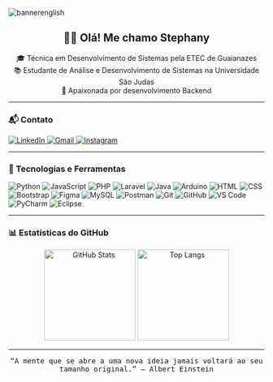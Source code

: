 ![bannerenglish](https://github.com/user-attachments/assets/ec0a0505-b2c1-43ce-89ae-894eee348bfe)
 
<h2 align="center">👋🏼 Olá! Me chamo <strong>Stephany</strong></h2>
 
<p align="center">
 🎓 Técnica em Desenvolvimento de Sistemas pela ETEC de Guaianazes <br>
 📚 Estudante de Análise e Desenvolvimento de Sistemas na Universidade São Judas <br>
 🚀 Apaixonada por desenvolvimento Backend 
</p>
 
---
 
### 📬 Contato
 
<p align="left">
<a href="https://www.linkedin.com/in/stephany-ramos-5a63112b0/" target="_blank">
<img src="https://skillicons.dev/icons?i=linkedin" alt="LinkedIn" />
</a>
<a href="mailto:rodriguesstephany76@gmail.com">
<img src="https://skillicons.dev/icons?i=gmail" alt="Gmail" />
</a>
<a href="https://www.instagram.com/ste_roodrigues/" target="_blank">
<img src="https://skillicons.dev/icons?i=instagram" alt="Instagram" />
</a>
</p>
 
---
 
### 🧠 Tecnologias e Ferramentas
 
<p align="left">
  <img src="https://skillicons.dev/icons?i=python" title="Python"/>
  <img src="https://skillicons.dev/icons?i=js" title="JavaScript"/>
  <img src="https://skillicons.dev/icons?i=php" title="PHP"/>
  <img src="https://skillicons.dev/icons?i=laravel" title="Laravel"/>
  <img src="https://skillicons.dev/icons?i=java" title="Java"/>
  <img src="https://skillicons.dev/icons?i=arduino" title="Arduino"/>
  <img src="https://skillicons.dev/icons?i=html" title="HTML"/>
  <img src="https://skillicons.dev/icons?i=css" title="CSS"/>
  <img src="https://skillicons.dev/icons?i=bootstrap" title="Bootstrap"/>
  <img src="https://skillicons.dev/icons?i=figma" title="Figma"/>
  <img src="https://skillicons.dev/icons?i=mysql" title="MySQL"/>
  <img src="https://skillicons.dev/icons?i=postman" title="Postman"/>
  <img src="https://skillicons.dev/icons?i=git" title="Git"/>
  <img src="https://skillicons.dev/icons?i=github" title="GitHub"/>
  <img src="https://skillicons.dev/icons?i=vscode" title="VS Code"/>
  <img src="https://skillicons.dev/icons?i=pycharm" title="PyCharm"/>
  <img src="https://skillicons.dev/icons?i=eclipse" title="Eclipse"/>
 
</p>
 
---
 
### 📊 Estatísticas do GitHub
 
<p align="center">
<img 
    alt="GitHub Stats" 
    height="180em" 
    src="https://github-readme-stats.vercel.app/api?username=sttephany11&show_icons=true&theme=tokyonight&include_all_commits=true&locale=pt-br"
  />
<img 
    alt="Top Langs" 
    height="180em" 
    src="https://github-readme-stats.vercel.app/api/top-langs/?username=sttephany11&layout=compact&theme=tokyonight&custom_title=Linguagens+mais+usadas&langs_count=11"
  />
</p>
 
 
---
 
<p align="center">
<samp>“A mente que se abre a uma nova ideia jamais voltará ao seu tamanho original.” – Albert Einstein</samp>
</p>
